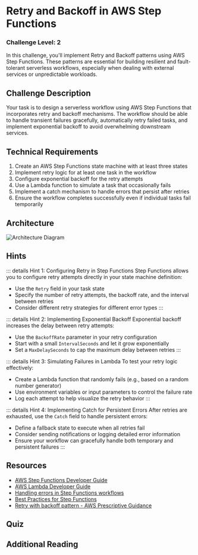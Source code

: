 <script setup>
import Quiz from "../../../components/Quiz.vue"
</script>

# Retry and Backoff in AWS Step Functions

### Challenge Level: 2

In this challenge, you'll implement Retry and Backoff patterns using AWS Step Functions. These patterns are essential for building resilient and fault-tolerant serverless workflows, especially when dealing with external services or unpredictable workloads.

## Challenge Description

Your task is to design a serverless workflow using AWS Step Functions that incorporates retry and backoff mechanisms. The workflow should be able to handle transient failures gracefully, automatically retry failed tasks, and implement exponential backoff to avoid overwhelming downstream services.

## Technical Requirements

1. Create an AWS Step Functions state machine with at least three states
2. Implement retry logic for at least one task in the workflow
3. Configure exponential backoff for the retry attempts
4. Use a Lambda function to simulate a task that occasionally fails
5. Implement a catch mechanism to handle errors that persist after retries
6. Ensure the workflow completes successfully even if individual tasks fail temporarily

## Architecture

![Architecture Diagram](./retry-backoff-step-functions.png)

## Hints

::: details Hint 1: Configuring Retry in Step Functions
Step Functions allows you to configure retry attempts directly in your state machine definition:
- Use the `Retry` field in your task state
- Specify the number of retry attempts, the backoff rate, and the interval between retries
- Consider different retry strategies for different error types
:::

::: details Hint 2: Implementing Exponential Backoff
Exponential backoff increases the delay between retry attempts:
- Use the `BackoffRate` parameter in your retry configuration
- Start with a small `IntervalSeconds` and let it grow exponentially
- Set a `MaxDelaySeconds` to cap the maximum delay between retries
:::

::: details Hint 3: Simulating Failures in Lambda
To test your retry logic effectively:
- Create a Lambda function that randomly fails (e.g., based on a random number generator)
- Use environment variables or input parameters to control the failure rate
- Log each attempt to help visualize the retry behavior
:::

::: details Hint 4: Implementing Catch for Persistent Errors
After retries are exhausted, use the `Catch` field to handle persistent errors:
- Define a fallback state to execute when all retries fail
- Consider sending notifications or logging detailed error information
- Ensure your workflow can gracefully handle both temporary and persistent failures
:::

## Resources

- [AWS Step Functions Developer Guide](https://docs.aws.amazon.com/step-functions/latest/dg/welcome.html)
- [AWS Lambda Developer Guide](https://docs.aws.amazon.com/lambda/latest/dg/welcome.html)
- [Handling errors in Step Functions workflows](https://docs.aws.amazon.com/step-functions/latest/dg/concepts-error-handling.html)
- [Best Practices for Step Functions](https://docs.aws.amazon.com/step-functions/latest/dg/sfn-best-practices.html)
- [Retry with backoff pattern - AWS Prescriptive Guidance](https://docs.aws.amazon.com/prescriptive-guidance/latest/cloud-design-patterns/retry-backoff.html)

## Quiz

<Quiz 
  question="What is the primary purpose of implementing retry and backoff in Step Functions?"
  :answers="['To reduce cost of execution', 'To improve workflow performance', 'To handle transient failures gracefully', 'To simplify workflow design']"
  :correctAnswer="2"
  :answerInfo="[
    'While it may indirectly reduce costs by avoiding unnecessary failures, this is not the primary purpose of retry and backoff.',
    'Retry and backoff may actually increase execution time, but the goal is reliability, not performance.',
    'Correct! Retry and backoff mechanisms are primarily used to handle transient failures gracefully, improving the overall reliability of the workflow.',
    'While it can make error handling more robust, it doesn\'t necessarily simplify the overall workflow design.'
    ]"
/>

<Quiz 
  question="In Step Functions, which field is used to specify retry logic for a task?"
  :answers="['Catch', 'Retry', 'ErrorHandler', 'FaultTolerance']"
  :correctAnswer="1"
  :answerInfo="[
    'The Catch field is used for handling errors after retries are exhausted, not for specifying retry logic.',
    'Correct! The Retry field is used in Step Functions to specify retry logic for a task.',
    'ErrorHandler is not a standard field in Step Functions state definitions.',
    'FaultTolerance is not a standard field in Step Functions state definitions.'
    ]"
/>

<Quiz 
  question="What does the 'BackoffRate' parameter do in a Step Functions retry configuration?"
  :answers="['Decreases the number of retry attempts', 'Increases the delay between retry attempts', 'Speeds up the execution of the retried task', 'Reduces the Lambda function timeout']"
  :correctAnswer="1"
  :answerInfo="[
  'BackoffRate doesn\'t affect the number of retry attempts.',
  'Correct! The BackoffRate parameter is used to increase the delay between retry attempts, implementing exponential backoff.',
  'BackoffRate doesn\'t affect the execution speed of the retried task itself.',
  'BackoffRate is not related to Lambda function timeouts.'
  ]"
/>

<Quiz 
  question="What is the purpose of the 'Catch' field in a Step Functions task definition?"
  :answers="['To specify retry logic', 'To handle errors after retries are exhausted', 'To define success scenarios', 'To implement exponential backoff']"
  :correctAnswer="1"
  :answerInfo="[
  'The Retry field, not Catch, is used to specify retry logic.',
  'Correct! The Catch field is used to handle errors that persist after all retry attempts have been exhausted.',
  'The Catch field is for error handling, not for defining success scenarios.',
  'Exponential backoff is implemented using the BackoffRate parameter in the Retry field, not the Catch field.'
  ]"
/>

## Additional Reading

